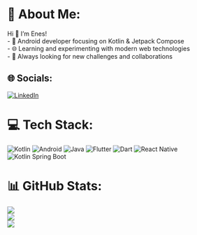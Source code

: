 # 💫 About Me:
Hi 👋 I’m Enes!  <br>- 📱 Android developer focusing on Kotlin & Jetpack Compose  <br>- 🌐 Learning and experimenting with modern web technologies  <br>- 🌱 Always looking for new challenges and collaborations  <br>


## 🌐 Socials:
[![LinkedIn](https://img.shields.io/badge/LinkedIn-%230077B5.svg?logo=linkedin&logoColor=white)](https://linkedin.com/in/https://www.linkedin.com/in/enesceviz33/) 

# 💻 Tech Stack:
![Kotlin](https://img.shields.io/badge/kotlin-%237F52FF.svg?style=for-the-badge&logo=kotlin&logoColor=white)
![Android](https://camo.githubusercontent.com/972c64401862d6b00d73b76042d183ed069e6bd2ec21992ce07331ef67547c2c/68747470733a2f2f696d672e736869656c64732e696f2f62616467652f416e64726f69642d3344444338343f7374796c653d666f722d7468652d6261646765266c6f676f3d616e64726f6964266c6f676f436f6c6f723d7768697465)
![Java](https://img.shields.io/badge/java-%23ED8B00.svg?style=for-the-badge&logo=openjdk&logoColor=white)
![Flutter](https://img.shields.io/badge/Flutter-%2302569B.svg?style=for-the-badge&logo=Flutter&logoColor=white) 
![Dart](https://img.shields.io/badge/dart-%230175C2.svg?style=for-the-badge&logo=dart&logoColor=white) 
![React Native](https://img.shields.io/badge/react_native-%2320232a.svg?style=for-the-badge&logo=react&logoColor=%2361DAFB)
![Kotlin Spring Boot](https://camo.githubusercontent.com/f155df327e6389ca251a57d92f8d1dff1d0048e8f6f6dd96d07558b3439b72a1/68747470733a2f2f696d672e736869656c64732e696f2f62616467652f4b6f746c696e5f537072696e675f426f6f742d3644423333463f7374796c653d666f722d7468652d6261646765266c6f676f3d737072696e67266c6f676f436f6c6f723d7768697465)


# 📊 GitHub Stats:
![](https://github-readme-stats.vercel.app/api?username=cevizenes&theme=tokyonight&hide_border=false&include_all_commits=false&count_private=false)<br/>
![](https://nirzak-streak-stats.vercel.app/?user=cevizenes&theme=tokyonight&hide_border=false)<br/>
![](https://github-readme-stats.vercel.app/api/top-langs/?username=cevizenes&theme=tokyonight&hide_border=false&include_all_commits=false&count_private=false&layout=compact)
